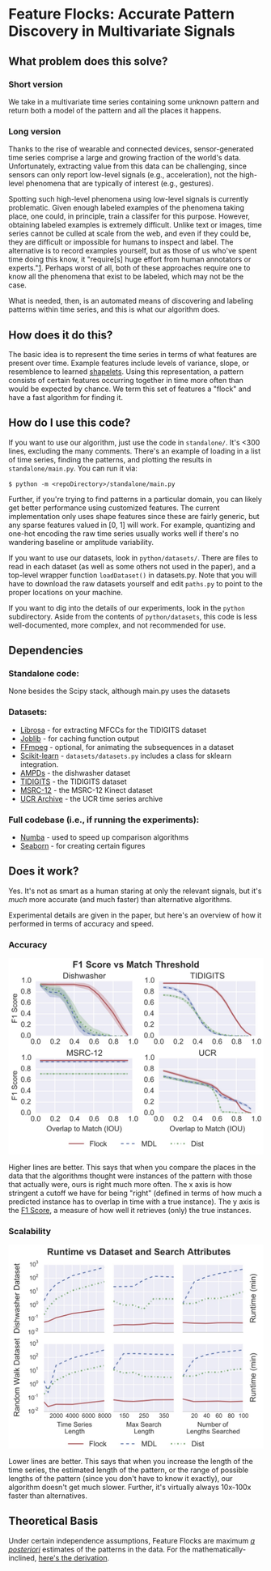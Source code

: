 
# Feature Flocks: Accurate Pattern Discovery in Multivariate Signals

## What problem does this solve?

### Short version

We take in a multivariate time series containing some unknown pattern and return both a model of the pattern and all the places it happens.

### Long version

Thanks to the rise of wearable and connected devices, sensor-generated time series comprise a large and growing fraction of the world's data. Unfortunately, extracting value from this data can be challenging, since sensors can only report low-level signals (e.g., acceleration), not the high-level phenomena that are typically of interest (e.g., gestures).

Spotting such high-level phenomena using low-level signals is currently problematic. Given enough labeled examples of the phenomena taking place, one could, in principle, train a classifer for this purpose. However, obtaining labeled examples is extremely difficult. Unlike text or images, time series cannot be culled at scale from the web, and even if they could be, they are difficult or impossible for humans to inspect and label. The alternative is to record examples yourself, but as those of us who've spent time doing this know, it "require[s] huge effort from human annotators or experts."[1](http://users.ece.cmu.edu/~hengtzec/papers/MobiSys13_NuActiv_Cheng_CMU.pdf). Perhaps worst of all, both of these approaches require one to know all the phenomena that exist to be labeled, which may not be the case.

What is needed, then, is an automated means of discovering and labeling patterns within time series, and this is what our algorithm does.

## How does it do this?

The basic idea is to represent the time series in terms of what features are present over time. Example features include levels of variance, slope, or resemblence to learned [shapelets](http://alumni.cs.ucr.edu/~lexiangy/Shapelet/kdd2009shapelet.pdf). Using this representation, a pattern consists of certain features occurring together in time more often than would be expected by chance. We term this set of features a "flock" and have a fast algorithm for finding it.

## How do I use this code?

If you want to use our algorithm, just use the code in `standalone/`. It's <300 lines, excluding the many comments. There's an example of loading in a list of time series, finding the patterns, and plotting the results in `standalone/main.py`. You can run it via:
```
$ python -m <repoDirectory>/standalone/main.py
```
Further, if you're trying to find patterns in a particular domain, you can likely get better performance using customized features. The current implementation only uses shape features since these are fairly generic, but any sparse features valued in [0, 1] will work. For example, quantizing and one-hot encoding the raw time series usually works well if there's no wandering baseline or amplitude variability.

If you want to use our datasets, look in `python/datasets/`. There are files to read in each dataset (as well as some others not used in the paper), and a top-level wrapper function `loadDataset()` in datasets.py. Note that you will have to download the raw datasets yourself and edit `paths.py` to point to the proper locations on your machine.

If you want to dig into the details of our experiments, look in the `python` subdirectory. Aside from the contents of `python/datasets`, this code is less well-documented, more complex, and not recommended for use.

## Dependencies

### Standalone code:
None besides the Scipy stack, although main.py uses the datasets

### Datasets:
- [Librosa](https://github.com/bmcfee/librosa) - for extracting MFCCs for the TIDIGITS dataset
- [Joblib](https://github.com/joblib/joblib) - for caching function output
- [FFmpeg](http://www.ffmpeg.org) - optional, for animating the subsequences in a dataset
- [Scikit-learn](https://github.com/scikit-learn/scikit-learn) - `datasets/datasets.py` includes a class for sklearn integration.
- [AMPDs](http://ampds.org) - the dishwasher dataset
- [TIDIGITS](https://catalog.ldc.upenn.edu/LDC93S10) - the TIDIGITS dataset
- [MSRC-12](http://research.microsoft.com/en-us/um/cambridge/projects/msrc12/) - the MSRC-12 Kinect dataset
- [UCR Archive](http://www.cs.ucr.edu/~eamonn/time_series_data/) - the UCR time series archive

### Full codebase (i.e., if running the experiments):
- [Numba](https://github.com/numba/numba) - used to speed up comparison algorithms
- [Seaborn](https://github.com/mwaskom/seaborn) - for creating certain figures

## Does it work?

Yes. It's not as smart as a human staring at only the relevant signals, but it's *much* more accurate (and much faster) than alternative algorithms.

Experimental details are given in the paper, but here's an overview of how it performed in terms of accuracy and speed.

### Accuracy

![AccuracyResults](/figs/web/accuracy.jpg?raw=true)

Higher lines are better. This says that when you compare the places in the data that the algorithms thought were instances of the pattern with those that actually were, ours is right much more often. The x axis is how stringent a cutoff we have for being "right" (defined in terms of how much a predicted instance has to overlap in time with a true instance). The y axis is the [F1 Score](https://en.wikipedia.org/wiki/F1_score), a measure of how well it retrieves (only) the true instances.

### Scalability

![ScalabilityResults](/figs/web/scalability.jpg?raw=true)

Lower lines are better. This says that when you increase the length of the time series, the estimated length of the pattern, or the range of possible lengths of the pattern (since you don't have to know it exactly), our algorithm doesn't get much slower. Further, it's virtually always 10x-100x faster than alternatives.

## Theoretical Basis

Under certain independence assumptions, Feature Flocks are maximum [*a posteriori*](https://en.wikipedia.org/wiki/Maximum_a_posteriori_estimation) estimates of the patterns in the data. For the mathematically-inclined, [here's the derivation](/figs/web/flock-derivation.pdf?raw=true).

